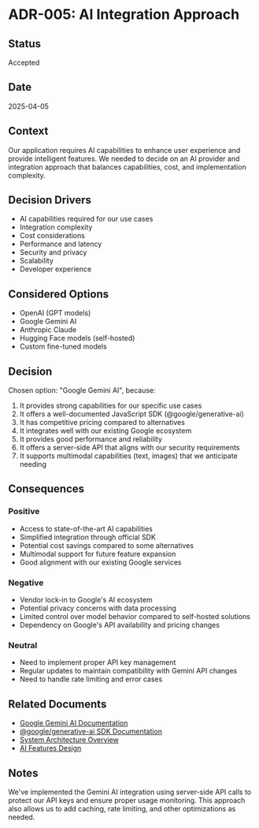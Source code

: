 # ADR-005: AI Integration Approach

## Status

Accepted

## Date

2025-04-05

## Context

Our application requires AI capabilities to enhance user experience and provide intelligent features. We needed to decide on an AI provider and integration approach that balances capabilities, cost, and implementation complexity.

## Decision Drivers

* AI capabilities required for our use cases
* Integration complexity
* Cost considerations
* Performance and latency
* Security and privacy
* Scalability
* Developer experience

## Considered Options

* OpenAI (GPT models)
* Google Gemini AI
* Anthropic Claude
* Hugging Face models (self-hosted)
* Custom fine-tuned models

## Decision

Chosen option: "Google Gemini AI", because:

1. It provides strong capabilities for our specific use cases
2. It offers a well-documented JavaScript SDK (@google/generative-ai)
3. It has competitive pricing compared to alternatives
4. It integrates well with our existing Google ecosystem
5. It provides good performance and reliability
6. It offers a server-side API that aligns with our security requirements
7. It supports multimodal capabilities (text, images) that we anticipate needing

## Consequences

### Positive

* Access to state-of-the-art AI capabilities
* Simplified integration through official SDK
* Potential cost savings compared to some alternatives
* Multimodal support for future feature expansion
* Good alignment with our existing Google services

### Negative

* Vendor lock-in to Google's AI ecosystem
* Potential privacy concerns with data processing
* Limited control over model behavior compared to self-hosted solutions
* Dependency on Google's API availability and pricing changes

### Neutral

* Need to implement proper API key management
* Regular updates to maintain compatibility with Gemini API changes
* Need to handle rate limiting and error cases

## Related Documents

* [Google Gemini AI Documentation](https://ai.google.dev/docs)
* [@google/generative-ai SDK Documentation](https://github.com/google/generative-ai-js)
* [System Architecture Overview](../../explanation/architecture-overview.md)
* [AI Features Design](../../explanation/technology-stack.md)

## Notes

We've implemented the Gemini AI integration using server-side API calls to protect our API keys and ensure proper usage monitoring. This approach also allows us to add caching, rate limiting, and other optimizations as needed.
